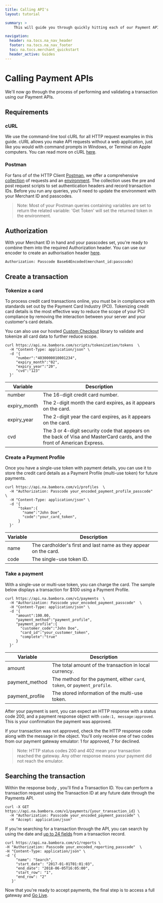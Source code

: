 ```yaml
---
title: Calling API's
layout: tutorial

summary: >
    This will guide you through quickly hitting each of our Payment APIs and verifying the success of the operation in the Back Office.

navigation:
  header: na.tocs.na_nav_header
  footer: na.tocs.na_nav_footer
  toc: na.tocs.merchant_quickstart
  header_active: Guides
---
```


# Calling Payment APIs
We'll now go through the process of performing and validating a transaction using our Payment APIs.

## Requirements

### cURL

We use the command-line tool cURL for all HTTP request examples in this guide. cURL allows you make API requests without a web application, just like you would with command prompts in Windows, or Terminal on Apple computers. You can read more on cURL <a href="https://help.zendesk.com/hc/en-us/articles/229136847-Installing-and-using-cURL">here</a>.

### Postman

For fans of of the HTTP Client [Postman](https://www.getpostman.com), we offer a comprehensive <a href="../../../../resources/postman/Beanstream.postman_collection.json" download>collection</a> of requests and an <a href="../../../../resources/postman/Beanstream.postman_environment.json" download>environment</a>. The collection uses the pre and post request scripts to set authentication headers and record transaction IDs. Before you run any queries, you'll need to update the environment with your Merchant ID and passcodes.

> Note: Most of your Postman queries containing variables are set to return the related variable: 'Get Token' will set the returned token in the environment.

## Authorization
With your Merchant ID in hand and your passcodes set, you're ready to combine them into the required Authorization header. You can use our encoder to create an authorisation header [here](../../../forms/encode_api_passcode/).

`Authorization: Passcode Base64Encoded(merchant_id:passcode)`

## Create a transaction

### Tokenize a card

To process credit card transactions online, you must be in compliance with standards set out by the Payment Card Industry (PCI). Tokenizing credit card details is the most effective way to reduce the scope of your PCI compliance by removing the interaction between your server and your customer's card details.

You can also use our hosted [Custom Checkout](https://github.com/bambora/na-customcheckout) library to validate and tokenize all card data to further reduce scope.

```shell
curl https://api.na.bambora.com/scripts/tokenization/tokens  \
  -H "Content-Type: application/json" \
  -d '{
     "number":"4030000010001234",
     "expiry_month":"02",
     "expiry_year":"20",
     "cvd":"123"
  }'
```

| Variable | Description |
| -------- | ----------- |
| number | The 16-digit credit card number. |
| expiry_month | The 2-digit month the card expires, as it appears on the card.
| expiry_year | The 2-digit year the card expires, as it appears on the card. |
| cvd | The 3 or 4-digit security code that appears on the back of Visa and MasterCard cards, and the front of American Express. |

### Create a Payment Profile

Once you have a single-use token with payment details, you can use it to store the credit card details as a Payment Profile (multi-use token) for future payments.

```shell
curl https://api.na.bambora.com/v1/profiles  \
  -H "Authorization: Passcode your_encoded_payment_profile_passcode"  \
  -H "Content-Type: application/json" \
  -d '{
      "token":{  
        "name":"John Doe",
        "code":"your_card_token",
      }
  }'
```

| Variable | Description |
| -------- | ----------- |
| name | The cardholder's first and last name as they appear on the card. |
| code | The single-use token ID. |

### Take a payment

With a single-use or multi-use token, you can charge the card.  The sample below displays a transaction for $100 using a Payment Profile.

```shell
curl https://api.na.bambora.com/v1/payments  \
  -H "Authorization: Passcode your_encoded_payment_passcode"  \
  -H "Content-Type: application/json" \
  -d '{
     "amount":100.00,
     "payment_method":"payment_profile",
     "payment_profile":{
       "customer_code":"John Doe",
       "card_id":"your_customer_token",
       "complete":"true"
     }
  }'
```

| Variable | Description |
| -------- | ----------- |
| amount | The total amount of the transaction in local currency. |
| payment_method | The method for the payment, either `card`, `token`, or `payment_profile`. |
| payment_profile | The stored information of the multi-use token. |

After your payment is sent, you can expect an HTTP response with a status code 200, and a payment response object with `code:1, message:approved`. This is your confirmation the payment was approved.

If your transaction was not approved, check the the HTTP response code along with the message in the object. You'll only receive one of two codes from our payment gateway emulator: 1 for approved, 7 for declined.
 >Note: HTTP status codes 200 and 402 mean your transaction reached the gateway. Any other response means your payment did not reach the emulator.

## Searching the transaction
Within the response body , you'll find a Transaction ID. You can perform a transaction request using the Transaction ID at any future date through the Payments API.

```shell
curl -X GET https://api.na.bambora.com/v1/payments/{your_transaction_id} \
  -H "Authorization: Passcode your_encoded_payment_passcode" \
  -H "Accept: application/json"
```

If you're searching for a transaction through the API, you can search by using the date and [up to 24 fields](https://dev.na.bambora.com/docs/references/payment_SDKs/analyze_payments/?shell#search-criteria-bbeb017c6f808baf89a073ba2ef7af68) from a transaction record.

```shell
curl https://api.na.bambora.com/v1/reports \
-H "Authorization: Passcode your_encoded_reporting_passcode"  \
-H "Content-Type: application/json" \
-d '{
     "name": "Search",
     "start_date": "2017-01-01T01:01:03",
     "end_date": "2018-06-05T16:05:00",   
     "start_row": "1",
     "end_row": "2"
   }'
```

Now that you're ready to accept payments, the final step is to access a full gateway and [Go Live](https://dev.na.bambora.com/docs/guides/merchant_quickstart/Boarding/).

